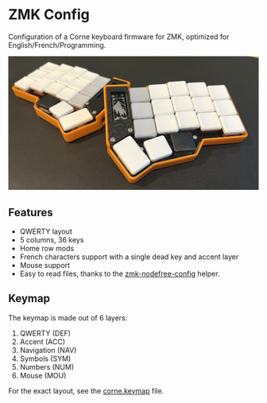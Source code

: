 # ZMK Config

Configuration of a Corne keyboard firmware for ZMK, optimized for English/French/Programming.

![My Corne 36 keys keyboard](images/corne36.jpeg)

## Features

* QWERTY layout
* 5 columns, 36 keys
* Home row mods
* French characters support with a single dead key and accent layer
* Mouse support
* Easy to read files, thanks to the [zmk-nodefree-config](https://github.com/urob/zmk-nodefree-config) helper.

## Keymap

The keymap is made out of 6 layers:

1. QWERTY (DEF)
2. Accent (ACC)
3. Navigation (NAV)
4. Symbols (SYM)
5. Numbers (NUM)
6. Mouse (MOU)

For the exact layout, see the [corne.keymap](config/corne.keymap) file.

